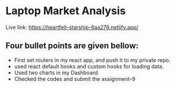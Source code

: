 # Laptop Market Analysis
Live link: https://heartfelt-starship-6aa276.netlify.app/
## Four bullet points are given bellow:
- First set routers in my react app, and push it to my private repo.
- used react default hooks and custom hooks for loading data.
- Used two charts in my Dashboard.
- Checked the codes and submit the assignment-9

